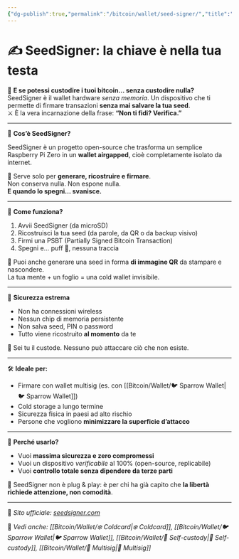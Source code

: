 ```yaml
---
{"dg-publish":true,"permalink":"/bitcoin/wallet/seed-signer/","title":"🟧 SeedSigner: la chiave è nella tua testa","tags":["Bitcoin","Wallet","Hardware","Airgapped","Privacy","ColdStorage"]}
---
```



# ✍️ SeedSigner: la chiave è nella tua testa

🧠 **E se potessi custodire i tuoi bitcoin… senza custodire nulla?**  
SeedSigner è il wallet hardware *senza memoria*. Un dispositivo che ti permette di firmare transazioni **senza mai salvare la tua seed**.  
⚔️ È la vera incarnazione della frase: **“Non ti fidi? Verifica.”**

---

🔧 **Cos’è SeedSigner?**

SeedSigner è un progetto open-source che trasforma un semplice Raspberry Pi Zero in un **wallet airgapped**, cioè completamente isolato da internet.

🎯 Serve solo per **generare, ricostruire e firmare**.  
Non conserva nulla. Non espone nulla.  
**E quando lo spegni... svanisce.**

---

🧱 **Come funziona?**

1. Avvii SeedSigner (da microSD)
2. Ricostruisci la tua seed (da parole, da QR o da backup visivo)
3. Firmi una PSBT (Partially Signed Bitcoin Transaction)
4. Spegni e… puff 💨, nessuna traccia

📸 Puoi anche generare una seed in forma **di immagine QR** da stampare e nascondere.  
La tua mente + un foglio = una cold wallet invisibile.

---

🔐 **Sicurezza estrema**

- Non ha connessioni wireless
- Nessun chip di memoria persistente
- Non salva seed, PIN o password
- Tutto viene ricostruito **al momento** da te

🧠 Sei tu il custode. Nessuno può attaccare ciò che non esiste.

---

🛠️ **Ideale per:**

- Firmare con wallet multisig (es. con [[Bitcoin/Wallet/🐦 Sparrow Wallet\|🐦 Sparrow Wallet]])
- Cold storage a lungo termine
- Sicurezza fisica in paesi ad alto rischio
- Persone che vogliono **minimizzare la superficie d’attacco**

---

🎯 **Perché usarlo?**

- Vuoi **massima sicurezza e zero compromessi**
- Vuoi un dispositivo *verificabile* al 100% (open-source, replicabile)
- Vuoi **controllo totale senza dipendere da terze parti**

🧩 SeedSigner non è plug & play: è per chi ha già capito che **la libertà richiede attenzione, non comodità**.


---

🔗 _Sito ufficiale: [seedsigner.com](https://seedsigner.com)_

📎 _Vedi anche: [[Bitcoin/Wallet/❄️ Coldcard\|❄️ Coldcard]], [[Bitcoin/Wallet/🐦 Sparrow Wallet\|🐦 Sparrow Wallet]], [[Bitcoin/Wallet/🔐 Self-custody\|🔐 Self-custody]], [[Bitcoin/Wallet/🔐 Multisig\|🔐 Multisig]]_